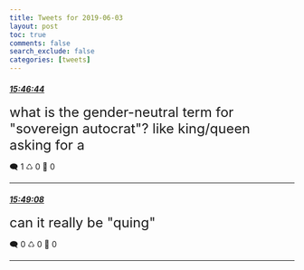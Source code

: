 ```yaml
---
title: Tweets for 2019-06-03
layout: post
toc: true
comments: false
search_exclude: false
categories: [tweets]
---
```



#### <a href = "https://twitter.com/deepfates/status/1135664138007457793">*15:46:44*</a>

<font size="5">what is the gender-neutral term for "sovereign autocrat"? like king/queen  asking for a</font>



🗨️ 1 ♺ 0 🤍  0   

---
    
#### <a href = "https://twitter.com/deepfates/status/1135664741269958657">*15:49:08*</a>

<font size="5">can it really be "quing"</font>



🗨️ 0 ♺ 0 🤍  0   

---
    
            

